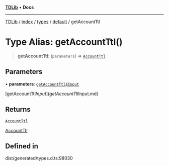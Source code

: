 [**TDLib**](../../../../../../README.md) • **Docs**

***

[TDLib](../../../../../../modules.md) / [index](../../../../../README.md) / [types](../../../README.md) / [default](../README.md) / getAccountTtl

# Type Alias: getAccountTtl()

> **getAccountTtl**: (`parameters`) => [`AccountTtl`](AccountTtl.md)

## Parameters

• **parameters**: [`getAccountTtl$Input`](getAccountTtl$Input.md)

[getAccountTtl$Input](getAccountTtl$Input.md)

## Returns

[`AccountTtl`](AccountTtl.md)

[AccountTtl](AccountTtl.md)

## Defined in

dist/generated/types.d.ts:98030
